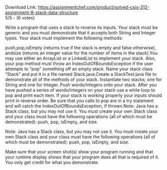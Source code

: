 Download Link: https://assignmentchef.com/product/solved-csis-312-assignment-8-stack-data-structure
<br>
5/5 - (6 votes)

Write a program that uses a stack to reverse its inputs. Your stack must be generic and you must demonstrate that it accepts both String and Integer types. Your stack must implement the following methods:



push,pop,isEmpty (returns true if the stack is empty and false otherwise), andsize (returns an integer value for the number of items in the stack).You may use either an ArrayList or a LinkedList to implement your stack. Also, your pop method must throw an IndexOutOfBoundsException if the user attempts to “pop” something off an empty stack. Name your stack class “Stack” and put it in a file named Stack.java.Create a StackTest.java file to demonstrate all of the methods of your stack. Instantiate two stacks; one for String and one for Integer. Push words/integers onto your stack. After you have pushed a series of words/integers on your stack use a while loop to pop and print each item. If your stack is working properly your inputs should print in reverse order. Be sure that you calls to pop are in a try statement and will catch the IndexOutOfBoundsException, if thrown.Note: Java has a Stack class, but you may not use it. You must create your own Stack class and your class must have the following operations (all of which must be demonstrated): push, pop, isEmpty, and size.

Note: Java has a Stack class, but you may not use it. You must create your own Stack class and your class must have the following operations (all of which must be demonstrated): push, pop, isEmpty, and size.

Make sure that your screen shot(s) show your program running and that your runtime display shows that your program does all that is required of it. You only get credit for what you demonstrate.